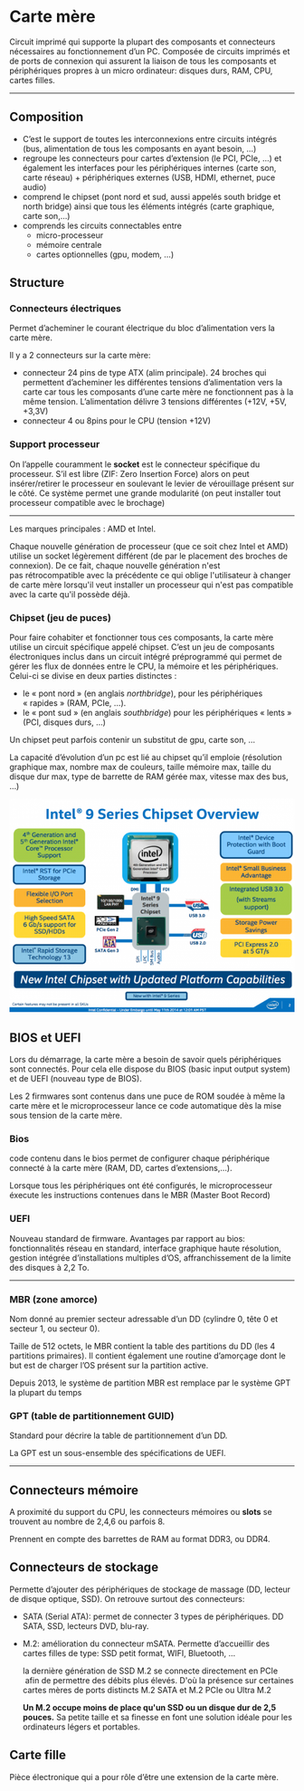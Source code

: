 # Carte mère
Circuit imprimé qui supporte la plupart des composants et connecteurs nécessaires au fonctionnement d’un PC.
Composée de circuits imprimés et de ports de connexion qui assurent la liaison de tous les composants et périphériques propres à un micro ordinateur: disques durs, RAM, CPU, cartes filles.

---

## Composition

- C’est le support de toutes les interconnexions entre circuits intégrés (bus, alimentation de tous les composants en ayant besoin, …)
- regroupe les connecteurs pour cartes d’extension (le PCI, PCIe, …) et également les interfaces pour les périphériques internes (carte son, carte réseau) + périphériques externes (USB, HDMI, ethernet, puce audio)
- comprend le chipset (pont nord et sud, aussi appelés south bridge et north bridge) ainsi que tous les éléments intégrés (carte graphique, carte son,…)
- comprends les circuits connectables entre
    - micro-processeur
    - mémoire centrale
    - cartes optionnelles (gpu, modem, …)

## Structure

### Connecteurs électriques

Permet d’acheminer le courant électrique du bloc d’alimentation vers la carte mère.

Il y a 2 connecteurs sur la carte mère:

- connecteur 24 pins de type ATX (alim principale). 24 broches qui permettent d’acheminer les différentes tensions d’alimentation vers la carte car tous les composants d’une carte mère ne fonctionnent pas à la même tension. L’alimentation délivre 3 tensions différentes (+12V, +5V, +3,3V)
- connecteur 4 ou 8pins pour le CPU (tension +12V)

### Support processeur

On l’appelle couramment le **socket** est le connecteur spécifique du processeur.
S’il est libre (ZIF: Zero Insertion Force) alors on peut insérer/retirer le processeur en soulevant le levier de vérouillage présent sur le côté. Ce système permet une grande modularité (on peut installer tout processeur compatible avec le brochage)

---

Les marques principales : AMD et Intel.

Chaque nouvelle génération de processeur (que ce soit chez Intel et AMD) utilise un socket légèrement différent (de par le placement des broches de connexion). De ce fait, chaque nouvelle génération n'est pas rétrocompatible avec la précédente ce qui oblige l'utilisateur à changer de carte mère lorsqu'il veut installer un processeur qui n'est pas compatible avec la carte qu'il possède déjà.

### Chipset (jeu de puces)

Pour faire cohabiter et fonctionner tous ces composants, la carte mère utilise un circuit spécifique appelé chipset. C’est un jeu de composants électroniques inclus dans un circuit intégré préprogrammé qui permet de gérer les flux de données entre le CPU, la mémoire et les périphériques. Celui-ci se divise en deux parties distinctes :

- le « pont nord » (en anglais *northbridge*), pour les périphériques « rapides » (RAM, PCIe, …).
- le « pont sud » (en anglais *southbridge*) pour les périphériques « lents » (PCI, disques durs, …)

Un chipset peut parfois contenir un substitut de gpu, carte son, …

La capacité d’évolution d’un pc est lié au chipset qu’il emploie (résolution graphique max, nombre max de couleurs, taille mémoire max, taille du disque dur max, type de barrette de RAM gérée max, vitesse max des bus, …)

![chipset.png](/images/hw-chipset.png)

## BIOS et UEFI

Lors du démarrage, la carte mère a besoin de savoir quels périphériques sont connectés.
Pour cela elle dispose du BIOS (basic input output system) et de UEFI (nouveau type de BIOS).

Les 2 firmwares sont contenus dans une puce de ROM soudée à même la carte mère et le microprocesseur lance ce code automatique dès la mise sous tension de la carte mère.

### Bios

code contenu dans le bios permet de configurer chaque périphérique connecté à la carte mère (RAM, DD, cartes d’extensions,…).

Lorsque tous les périphériques ont été configurés, le microprocesseur éxecute les instructions contenues dans le MBR (Master Boot Record)

### UEFI

Nouveau standard de firmware. Avantages par rapport au bios: fonctionnalités réseau en standard, interface graphique haute résolution, gestion intégrée d’installations multiples d’OS, affranchissement de la limite des disques à 2,2 To.

---

### MBR (zone amorce)

Nom donné au premier secteur adressable d’un DD (cylindre 0, tête 0 et secteur 1, ou secteur 0).

Taille de 512 octets, le MBR contient la table des partitions du DD (les 4 partitions primaires).
Il contient également une routine d’amorçage dont le but est de charger l’OS présent sur la partition active.

Depuis 2013, le système de partition MBR est remplace par le système GPT la plupart du temps

### GPT (table de partitionnement GUID)

Standard pour décrire la table de partitionnement d’un DD.

La GPT est un sous-ensemble des spécifications de UEFI.

---

## Connecteurs mémoire

A proximité du support du CPU, les connecteurs mémoires ou **slots** se trouvent au nombre de 2,4,6 ou parfois 8.

Prennent en compte des barrettes de RAM au format DDR3, ou DDR4.

## Connecteurs de stockage

Permette d’ajouter des périphériques de stockage de massage (DD, lecteur de disque optique, SSD).
On retrouve surtout des connecteurs:

- SATA (Serial ATA): permet de connecter 3 types de périphériques. DD SATA, SSD, lecteurs DVD, blu-ray.
- M.2: amélioration du connecteur mSATA. Permette d’accueillir des cartes filles de type: SSD petit format, WIFI, Bluetooth, …
    
    la dernière génération de SSD M.2 se connecte directement en PCIe
     afin de permettre des débits plus élevés. D'où la présence sur certaines cartes mères de ports distincts M.2 SATA et M.2 PCIe ou Ultra M.2
    
    **Un M.2 occupe moins de place qu'un SSD ou un disque dur de 2,5 pouces.** Sa petite taille et sa finesse en font une solution idéale pour les ordinateurs légers et portables.
    

## Carte fille

Pièce électronique qui a pour rôle d’être une extension de la carte mère.